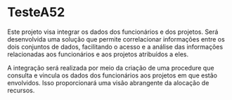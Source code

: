 # TesteA52
Este projeto visa integrar os dados dos funcionários e dos projetos. Será desenvolvida uma solução que permite correlacionar informações entre os dois conjuntos de dados, facilitando o acesso e a análise das informações relacionadas aos funcionários e aos projetos atribuídos a eles.

A integração será realizada por meio da criação de uma procedure que consulta e vincula os dados dos funcionários aos projetos em que estão envolvidos. Isso proporcionará uma visão abrangente da alocação de recursos.
